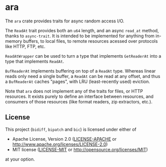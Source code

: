 # ara

The `ara` crate provides traits for async random access I/O.

The `ReadAt` trait provides both an `u64` length, and an async `read_at`
method, thanks to `async-trait`. It is intended to be implemented for
anything from in-memory buffers, to local files, to remote resources
acessed over protocols like HTTP, FTP, etc.

`ReadAtWrapper` can be used to turn a type that implements `GetReaderAt`
into a type that implements `ReadAt`.

`BufReaderAt` implements buffering on top of a `ReadAt` type. Whereas linear
reads only need a single buffer, a `ReadAt` can be read at any offset, and
thus a `BufReaderAt` caches "pages", with LRU (least-recently used) eviction.

Note that `ara` does not implement any of the traits for files, or HTTP
resources. It exists purely to define an interface between resources, and
consumers of those resources (like format readers, zip extractors, etc.).

## License

This project (`bidiff`, `bipatch` and `bic`) is licensed under either of

 * Apache License, Version 2.0 ([LICENSE-APACHE](LICENSE-APACHE) or http://www.apache.org/licenses/LICENSE-2.0)
 * MIT license ([LICENSE-MIT](LICENSE-MIT) or http://opensource.org/licenses/MIT)

at your option.
